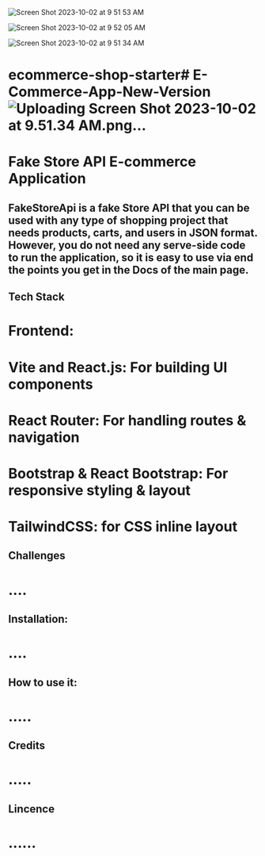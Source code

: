 ![Screen Shot 2023-10-02 at 9 51 53 AM](https://github.com/PAlexanderG/E-Commerce-App-New-Version/assets/127268600/6513003d-56f4-409b-be16-f5a5ce6791f8)

![Screen Shot 2023-10-02 at 9 52 05 AM](https://github.com/PAlexanderG/E-Commerce-App-New-Version/assets/127268600/2362e60b-cee4-4833-b9a6-58ad75753e66)

![Screen Shot 2023-10-02 at 9 51 34 AM](https://github.com/PAlexanderG/E-Commerce-App-New-Version/assets/127268600/d333860b-4378-42cb-aa31-caf857839979)

# ecommerce-shop-starter# E-Commerce-App-New-Version![Uploading Screen Shot 2023-10-02 at 9.51.34 AM.png…]()


# Fake Store API E-commerce Application

## FakeStoreApi is a fake Store API that you can be used with any type of shopping project that needs products, carts, and users in JSON format. However, you do not need any serve-side code to run the application, so it is easy to use via end the points you get in the Docs of the main page.

## Tech Stack

# Frontend:

# Vite and React.js: For building UI components

# React Router: For handling routes & navigation

# Bootstrap & React Bootstrap: For responsive styling & layout

# TailwindCSS: for CSS inline layout

## Challenges

# ....

## Installation:

# ....

## How to use it:

# .....

## Credits

# .....

## Lincence

# ......
